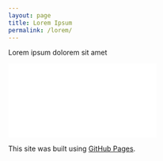 ```yaml
---
layout: page
title: Lorem Ipsum
permalink: /lorem/
---
```


Lorem ipsum dolorem sit amet

![test](./generator/cases/b01_prob.py)

This site was built using [GitHub Pages](https://pages.github.com/).
